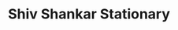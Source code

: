 ---
title: "Shiv Shankar Stationary"
url: /kanpur/shiv-shankar-stationary/
shop: office supplies
---